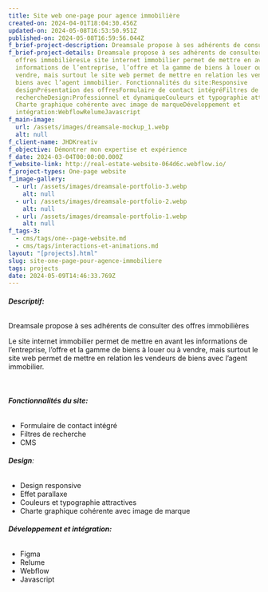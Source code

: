 ```yaml
---
title: Site web one-page pour agence immobilière
created-on: 2024-04-01T18:04:30.456Z
updated-on: 2024-05-08T16:53:50.951Z
published-on: 2024-05-08T16:59:56.044Z
f_brief-project-description: Dreamsale propose à ses adhérents de consulter des offres immobilières
f_brief-project-details: Dreamsale propose à ses adhérents de consulter des
  offres immobilièresLe site internet immobilier permet de mettre en avant les
  informations de l’entreprise, l’offre et la gamme de biens à louer ou à
  vendre, mais surtout le site web permet de mettre en relation les vendeurs de
  biens avec l’agent immobilier. Fonctionnalités du site:Responsive
  designPrésentation des offresFormulaire de contact intégréFiltres de
  rechercheDesign:Professionnel et dynamiqueCouleurs et typographie attractives
  Charte graphique cohérente avec image de marqueDéveloppement et
  intégration:WebflowRelumeJavascript
f_main-image:
  url: /assets/images/dreamsale-mockup_1.webp
  alt: null
f_client-name: JHDKreativ
f_objective: Démontrer mon expertise et expérience
f_date: 2024-03-04T00:00:00.000Z
f_website-link: http://real-estate-website-064d6c.webflow.io/
f_project-types: One-page website
f_image-gallery:
  - url: /assets/images/dreamsale-portfolio-3.webp
    alt: null
  - url: /assets/images/dreamsale-portfolio-2.webp
    alt: null
  - url: /assets/images/dreamsale-portfolio-1.webp
    alt: null
f_tags-3:
  - cms/tags/one--page-website.md
  - cms/tags/interactions-et-animations.md
layout: "[projects].html"
slug: site-one-page-pour-agence-immobiliere
tags: projects
date: 2024-05-09T14:46:33.769Z
---
```


###### **Descriptif:**

Dreamsale propose à ses adhérents de consulter des offres immobilières

Le site internet immobilier permet de mettre en avant les informations de l’entreprise, l’offre et la gamme de biens à louer ou à vendre, mais surtout le site web permet de mettre en relation les vendeurs de biens avec l’agent immobilier. 

‍  

###### **Fonctionnalités du site:**

*   Formulaire de contact intégré
*   Filtres de recherche
*   CMS

###### **Design**:

*   Design responsive
*   Effet parallaxe
*   Couleurs et typographie attractives
*   Charte graphique cohérente avec image de marque

###### **Développement et intégration:**

*   Figma
*   Relume
*   Webflow
*   Javascript

‍
